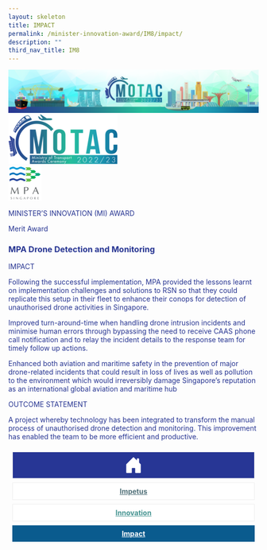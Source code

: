 ```yaml
---
layout: skeleton
title: IMPACT​
permalink: /minister-innovation-award/IM8/impact/
description: ""
third_nav_title: IM8
---
```

<style type="text/css">
  .text-pri {
    color: #273592;
  }

  .nav-tabs {
    border-bottom: none !important;
    overflow: hidden !important;
  }

  .nav-link {
    margin: 8px !important;
    border-radius: 0px !important;
    font-weight: 700 !important;
    padding: 0.5rem 2.8rem !important;
  }

  .link-home {
    border: 1px solid #eee !important;
    color: #fff !important;
    background: rgb(39, 54, 149) !important;
    display: flex;
    justify-content: center;
    align-items: center;
  }

  .link-project {
    border: 1px solid #eee !important;
    color: rgb(83, 114, 122) !important;
    background-color: #fff !important;
    display: flex;
    justify-content: center;
    align-items: center;
  }

  .link-project.active {
    border: none !important;
    color: #fff !important;
    background: rgb(41, 115, 144) !important;
  }

  .link-solution {
    border: 1px solid #eee !important;
    color: rgb(69, 148, 145) !important;
    background-color: #fff !important;
    display: flex;
    justify-content: center;
    align-items: center;
  }

  .link-solution.active {
    border: none !important;
    color: #fff !important;
    background: rgb(34, 155, 189) !important;
  }

  .link-impact {
    border: 1px solid #eee !important;
    color: rgb(41, 95, 120) !important;
    background-color: #fff !important;
    display: flex;
    justify-content: center;
    align-items: center;
  }

  .link-impact.active {
    border: none !important;
    color: #fff !important;
    background: rgb(10, 91, 142) !important;
  }
</style>
<img src="/images/hero.png" class="img-fluid"  alt="hero"/>
 <div class="container-fluid py-5 card-bg text-pri my-5">
   <div class="row">
     <div class="col-sm-12 pt-4 pb-3 text-center">
       <img src="/images/Logos/MOTAC_header.png" alt="motac logo" class="img-fluid" />
     </div>
   </div>
   <div class="row border border-4 border-info">
     <div class="col-sm-4 py-3 text-center d-flex flex-column align-items-center justify-content-center">
       <img src="/images/Logos/MPA.png" class="img-fluid" alt="MPA" />
     </div>
     <div class="col-sm-8 py-3 text-center bg-primary d-flex justify-content-center flex-column aligin-items-center">
       <p class="mb-1 text-light font-weight-bold raleway-font"> MINISTER’S INNOVATION (MI) AWARD </p>
       <p class="mb-0 distinguished-award">Merit Award</p>
     </div>
   </div>
   <div class="row">
     <div class="col-12 py-3">
       <h3 class="text-center font-weight-bold"> MPA Drone Detection and Monitoring </h3>
     </div>
     <div class="col-sm-12 text-center py-2 my-2 bg-heading">
       <p class="mb-0 h3 font-weight-bold text-uppercase text-light"> IMPACT </p>
     </div>
     <div class="col-sm-12">
       <div class="row py-2">
         <div class="col-sm-12">
           <p> Following the successful implementation, MPA provided the lessons learnt on implementation challenges and solutions to RSN so that they could replicate this setup in their fleet to enhance their conops for detection of unauthorised drone activities in Singapore. </p>
           <p> Improved turn-around-time when handling drone intrusion incidents and minimise human errors through bypassing the need to receive CAAS phone call notification and to relay the incident details to the response team for timely follow up actions. </p>
           <p> Enhanced both aviation and maritime safety in the prevention of major drone-related incidents that could result in loss of lives as well as pollution to the environment which would irreversibly damage Singapore’s reputation as an international global aviation and maritime hub </p>
         </div>
       </div>
     </div>
   </div>
   <div class="row">
     <div class="col-sm-12 text-center py-2 my-2 bg-heading">
       <p class="mb-0 h3 font-weight-bold text-uppercase text-light"> OUTCOME STATEMENT </p>
     </div>
     <div class="col-sm-12 py-2">
       <p class="mb-2 font-weight-bold text-pri"> A project whereby technology has been integrated to transform the manual process of unauthorised drone detection and monitoring. This improvement has enabled the team to be more efficient and productive. </p>
     </div>
   </div>
   <nav>
     <div class="nav nav-tabs nav-fill" id="nav-tab" role="tablist">
       <a class="nav-link text-uppercase link-home text-decoration-none" id="nav-home-tab" href="/minister-innovation-award/IM8/home/">
         <svg xmlns="http://www.w3.org/2000/svg" width="36" height="36" fill="currentColor" class="bi bi-house-door-fill" viewBox="0 0 16 16">
           <path d="M6.5 14.5v-3.505c0-.245.25-.495.5-.495h2c.25 0 .5.25.5.5v3.5a.5.5 0 0 0 .5.5h4a.5.5 0 0 0 .5-.5v-7a.5.5 0 0 0-.146-.354L13 5.793V2.5a.5.5 0 0 0-.5-.5h-1a.5.5 0 0 0-.5.5v1.293L8.354 1.146a.5.5 0 0 0-.708 0l-6 6A.5.5 0 0 0 1.5 7.5v7a.5.5 0 0 0 .5.5h4a.5.5 0 0 0 .5-.5Z" />
         </svg>
       </a>
       <a class="nav-link link-project text-decoration-none" id="nav-project-tab" href="/minister-innovation-award/IM8/impetus/"> Impetus </a>
       <a class="nav-link link-solution text-decoration-none" id="nav-solution-tab" href="/minister-innovation-award/IM8/innovation/"> Innovation</a>
       <a class="nav-link active link-impact text-decoration-none" id="nav-impact-tab" href="/minister-innovation-award/IM8/impact/"> Impact</a>
     </div>
   </nav>
 </div>